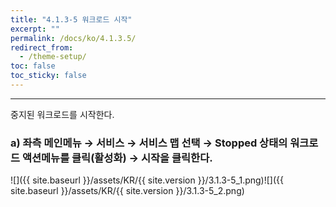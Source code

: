 ```yaml
---
title: "4.1.3-5 워크로드 시작"
excerpt: ""
permalink: /docs/ko/4.1.3.5/
redirect_from:
  - /theme-setup/
toc: false
toc_sticky: false
---
```


---
중지된 워크로드를 시작한다.

### a\) 좌측 메인메뉴 → 서비스 → 서비스 맵 선택 → Stopped 상태의 워크로드 액션메뉴를 클릭\(활성화\) → 시작을 클릭한다.
![]({{ site.baseurl }}/assets/KR/{{ site.version }}/3.1.3-5_1.png)![]({{ site.baseurl }}/assets/KR/{{ site.version }}/3.1.3-5_2.png)
